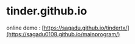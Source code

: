 # tinder.github.io

online demo :  [https://sagadu.github.io/tindertx/](https://sagadu0108.github.io/mainprogram/)
